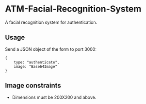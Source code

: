 # ATM-Facial-Recognition-System
A facial recognition system for authentication.

## Usage
Send a JSON object of the form to port 3000:

```
{ 
	type: "authenticate",
	image: "Base64Image"
}
```
## Image constraints
- Dimensions must be 200X200 and above.

